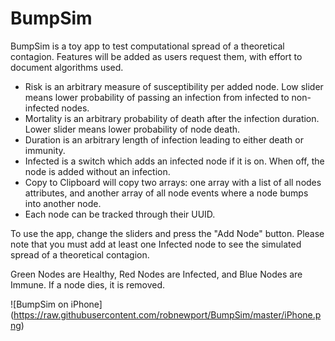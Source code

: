 # BumpSim
BumpSim is a toy app to test computational spread of a theoretical contagion. Features will be added as users request them, with effort to document algorithms used.

- Risk is an arbitrary measure of susceptibility per added node. Low slider means lower probability of passing an infection from infected to non-infected nodes. 
- Mortality is an arbitrary probability of death after the infection duration. Lower slider means lower probability of node death. 
- Duration is an arbitrary length of infection leading to either death or immunity. 
- Infected is a switch which adds an infected node if it is on. When off, the node is added without an infection. 
- Copy to Clipboard will copy two arrays: one array with a list of all nodes attributes, and another array of all node events where a node bumps into another node.
- Each node can be tracked through their UUID.

To use the app, change the sliders and press the "Add Node" button. Please note that you must add at least one Infected node to see the simulated spread of a theoretical contagion. 

Green Nodes are Healthy, Red Nodes are Infected, and Blue Nodes are Immune. If a node dies, it is removed.

![BumpSim on iPhone]
(https://raw.githubusercontent.com/robnewport/BumpSim/master/iPhone.png)
